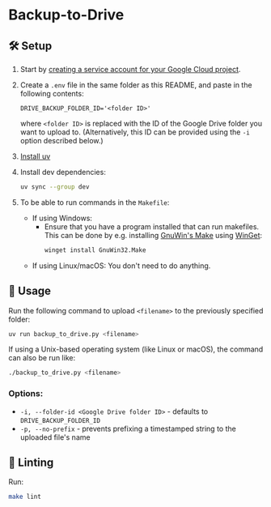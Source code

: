 # Backup-to-Drive

## 🛠️ Setup

1. Start by
   [creating a service account for your Google Cloud project](https://developers.google.com/identity/protocols/oauth2/service-account#creatinganaccount).

1. Create a `.env` file in the same folder as this README, and paste in the following
   contents:
   ```dotenv
   DRIVE_BACKUP_FOLDER_ID='<folder ID>'
   ```
   where `<folder ID>` is replaced with the ID of the Google Drive folder you want to
   upload to.
   (Alternatively, this ID can be provided using the `-i` option described below.)

1. [Install uv](https://docs.astral.sh/uv/getting-started/installation/)

1. Install dev dependencies:
   ```bash
   uv sync --group dev
   ```

1. To be able to run commands in the `Makefile`:
   * If using Windows:
     * Ensure that you have a program installed that can run makefiles.
       This can be done by e.g. installing
       [GnuWin's Make](https://gnuwin32.sourceforge.net/packages/make.htm) using
       [WinGet](https://learn.microsoft.com/en-us/windows/package-manager/winget/):
       ```bash
       winget install GnuWin32.Make
       ```
   * If using Linux/macOS: You don't need to do anything.


## 🚀 Usage

Run the following command to upload `<filename>` to the previously specified folder:
```bash
uv run backup_to_drive.py <filename>
```

If using a Unix-based operating system (like Linux or macOS), the command can also be
run like:
```bash
./backup_to_drive.py <filename>
```

### Options:

* `-i, --folder-id <Google Drive folder ID>` - defaults to `DRIVE_BACKUP_FOLDER_ID`
* `-p, --no-prefix` - prevents prefixing a timestamped string to the uploaded file's
  name


## 🧹 Linting

Run:
```bash
make lint
```

